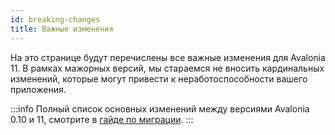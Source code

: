 ```yaml
---
id: breaking-changes
title: Важные изменения
---
```


На это странице будут перечислены все важные изменения для Avalonia 11.
В рамках мажорных версий, мы стараемся не вносить кардинальных изменений,
которые могут привести к неработоспособности вашего приложения.

:::info
Полный список основных изменений между версиями Avalonia 0.10 и 11, смотрите в [гайде по миграции](upgrade-from-0.10).
:::